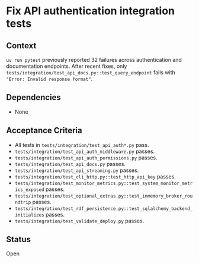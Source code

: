 # Fix API authentication integration tests

## Context
`uv run pytest` previously reported 32 failures across authentication and
documentation endpoints. After recent fixes, only
`tests/integration/test_api_docs.py::test_query_endpoint` fails with
`"Error: Invalid response format"`.

## Dependencies
- None

## Acceptance Criteria
- All tests in `tests/integration/test_api_auth*.py` pass.
- `tests/integration/test_api_auth_middleware.py` passes.
- `tests/integration/test_api_auth_permissions.py` passes.
- `tests/integration/test_api_docs.py` passes.
- `tests/integration/test_api_streaming.py` passes.
- `tests/integration/test_cli_http.py::test_http_api_key` passes.
- `tests/integration/test_monitor_metrics.py::test_system_monitor_metrics_exposed` passes.
- `tests/integration/test_optional_extras.py::test_inmemory_broker_roundtrip` passes.
- `tests/integration/test_rdf_persistence.py::test_sqlalchemy_backend_initializes` passes.
- `tests/integration/test_validate_deploy.py` passes.

## Status
Open
